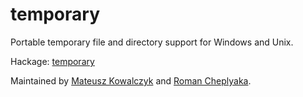 temporary
=========

Portable temporary file and directory support for Windows and Unix.

Hackage: [temporary](http://hackage.haskell.org/package/temporary)

Maintained by [Mateusz Kowalczyk](https://github.com/Fuuzetsu) and
[Roman Cheplyaka](https://github.com/feuerbach).
